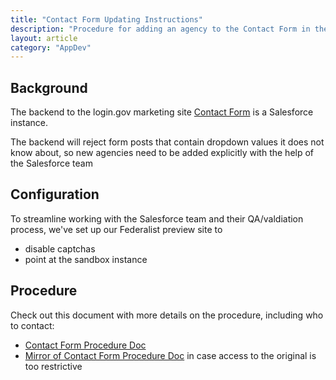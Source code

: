 ```yaml
---
title: "Contact Form Updating Instructions"
description: "Procedure for adding an agency to the Contact Form in the Help Center"
layout: article
category: "AppDev"
---
```


## Background

The backend to the login.gov marketing site [Contact Form](https://login.gov/contact/) is
a Salesforce instance.

The backend will reject form posts that contain dropdown values it does not know about,
so new agencies need to be added explicitly with the help of the Salesforce team

## Configuration

To streamline working with the Salesforce team and their QA/valdiation process,
we've set up our Federalist preview site to

- disable captchas
- point at the sandbox instance

## Procedure

Check out this document with more details on the procedure, including who to contact:

- [Contact Form Procedure Doc][procedure]
- [Mirror of Contact Form Procedure Doc][procedure-mirror] in case access to the original
  is too restrictive

[procedure]: https://docs.google.com/document/d/1mMbDFzbzVKn1A1W87XFHakr-oz1-WKxBPQ3cT9VbEH4/edit
[procedure-mirror]: https://docs.google.com/document/d/1hQN8Az_ibSNf_c-iMR2RhRSZzz-RQtk6mZJW00-Cd2c/edit
